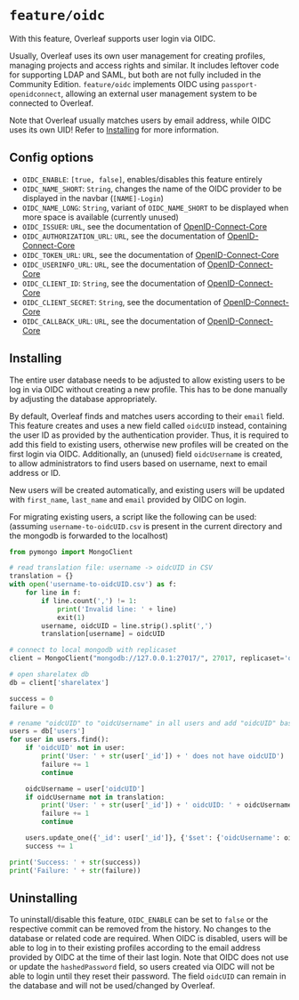 # `feature/oidc`

With this feature, Overleaf supports user login via OIDC.

Usually, Overleaf uses its own user management for creating profiles, managing projects and access rights and similar. It includes leftover code for supporting LDAP and SAML, but both are not fully included in the Community Edition. `feature/oidc` implements OIDC using `passport-openidconnect`, allowing an external user management system to be connected to Overleaf.

Note that Overleaf usually matches users by email address, while OIDC uses its own UID! Refer to [Installing](#Installing) for more information.

## Config options

- `OIDC_ENABLE`: `[true, false]`, enables/disables this feature entirely
- `OIDC_NAME_SHORT`: `String`, changes the name of the OIDC provider to be displayed in the navbar (`[NAME]-Login`)
- `OIDC_NAME_LONG`: `String`, variant of `OIDC_NAME_SHORT` to be displayed when more space is available (currently unused)
- `OIDC_ISSUER`: `URL`, see the documentation of [OpenID-Connect-Core](https://openid.net/specs/openid-connect-core-1_0.html)
- `OIDC_AUTHORIZATION_URL`: `URL`, see the documentation of [OpenID-Connect-Core](https://openid.net/specs/openid-connect-core-1_0.html)
- `OIDC_TOKEN_URL`: `URL`, see the documentation of [OpenID-Connect-Core](https://openid.net/specs/openid-connect-core-1_0.html)
- `OIDC_USERINFO_URL`: `URL`, see the documentation of [OpenID-Connect-Core](https://openid.net/specs/openid-connect-core-1_0.html)
- `OIDC_CLIENT_ID`: `String`, see the documentation of [OpenID-Connect-Core](https://openid.net/specs/openid-connect-core-1_0.html)
- `OIDC_CLIENT_SECRET`: `String`, see the documentation of [OpenID-Connect-Core](https://openid.net/specs/openid-connect-core-1_0.html)
- `OIDC_CALLBACK_URL`: `URL`, see the documentation of [OpenID-Connect-Core](https://openid.net/specs/openid-connect-core-1_0.html)

## Installing

The entire user database needs to be adjusted to allow existing users to be log in via OIDC without creating a new profile. This has to be done manually by adjusting the database appropriately.

By default, Overleaf finds and matches users according to their `email` field. This feature creates and uses a new field called `oidcUID` instead, containing the user ID as provided by the authentication provider. Thus, it is required to add this field to existing users, otherwise new profiles will be created on the first login via OIDC. Additionally, an (unused) field `oidcUsername` is created, to allow administrators to find users based on username, next to email address or ID.

New users will be created automatically, and existing users will be updated with `first_name`, `last_name` and `email` provided by OIDC on login.

For migrating existing users, a script like the following can be used: (assuming `username-to-oidcUID.csv` is present in the current directory and the mongodb is forwarded to the localhost)
```py
from pymongo import MongoClient

# read translation file: username -> oidcUID in CSV
translation = {}
with open('username-to-oidcUID.csv') as f:
    for line in f:
        if line.count(',') != 1:
            print('Invalid line: ' + line)
            exit(1)
        username, oidcUID = line.strip().split(',')
        translation[username] = oidcUID

# connect to local mongodb with replicaset
client = MongoClient("mongodb://127.0.0.1:27017/", 27017, replicaset='overleaf', directConnection=True)

# open sharelatex db
db = client['sharelatex']

success = 0
failure = 0

# rename "oidcUID" to "oidcUsername" in all users and add "oidcUID" based on translation file
users = db['users']
for user in users.find():
    if 'oidcUID' not in user:
        print('User: ' + str(user['_id']) + ' does not have oidcUID')
        failure += 1
        continue

    oidcUsername = user['oidcUID']
    if oidcUsername not in translation:
        print('User: ' + str(user['_id']) + ' oidcUID: ' + oidcUsername + ' not found in translation file')
        failure += 1
        continue

    users.update_one({'_id': user['_id']}, {'$set': {'oidcUsername': oidcUsername, 'oidcUID': translation[oidcUsername]}})
    success += 1

print('Success: ' + str(success))
print('Failure: ' + str(failure))
```

## Uninstalling

To uninstall/disable this feature, `OIDC_ENABLE` can be set to `false` or the respective commit can be removed from the history. No changes to the database or related code are required. When OIDC is disabled, users will be able to log in to their existing profiles according to the email address provided by OIDC at the time of their last login. Note that OIDC does not use or update the `hashedPassword` field, so users created via OIDC will not be able to login until they reset their password. The field `oidcUID` can remain in the database and will not be used/changed by Overleaf.
